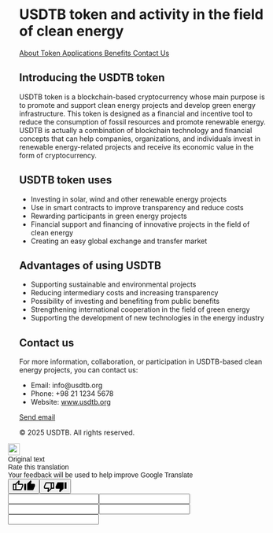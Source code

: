 <h1><font style="vertical-align: inherit;"><font style="vertical-align: inherit;">USDTB token and activity in the field of clean energy</font></font></h1><nav><a href="#about"><font style="vertical-align: inherit;"><font style="vertical-align: inherit;">About Token </font></font></a><a href="#usage"><font style="vertical-align: inherit;"><font style="vertical-align: inherit;">Applications </font></font></a><a href="#benefits"><font style="vertical-align: inherit;"><font style="vertical-align: inherit;">Benefits </font></font></a><a href="#contact"><font style="vertical-align: inherit;"><font style="vertical-align: inherit;">Contact Us</font></font></a></nav><div class="container"><section id="about"><h2><font style="vertical-align: inherit;"><font style="vertical-align: inherit;">Introducing the USDTB token</font></font></h2><p><font style="vertical-align: inherit;"><font style="vertical-align: inherit;">USDTB token is a blockchain-based cryptocurrency whose main purpose is to promote and support clean energy projects and develop green energy infrastructure. This token is designed as a financial and incentive tool to reduce the consumption of fossil resources and promote renewable energy. USDTB is actually a combination of blockchain technology and financial concepts that can help companies, organizations, and individuals invest in renewable energy-related projects and receive its economic value in the form of cryptocurrency.</font></font></p></section><section id="usage"><h2><font style="vertical-align: inherit;"><font style="vertical-align: inherit;">USDTB token uses</font></font></h2><ul><li><font style="vertical-align: inherit;"><font style="vertical-align: inherit;">Investing in solar, wind and other renewable energy projects</font></font></li><li><font style="vertical-align: inherit;"><font style="vertical-align: inherit;">Use in smart contracts to improve transparency and reduce costs</font></font></li><li><font style="vertical-align: inherit;"><font style="vertical-align: inherit;">Rewarding participants in green energy projects</font></font></li><li><font style="vertical-align: inherit;"><font style="vertical-align: inherit;">Financial support and financing of innovative projects in the field of clean energy</font></font></li><li><font style="vertical-align: inherit;"><font style="vertical-align: inherit;">Creating an easy global exchange and transfer market</font></font></li></ul></section><section id="benefits"><h2><font style="vertical-align: inherit;"><font style="vertical-align: inherit;">Advantages of using USDTB</font></font></h2><ul><li><font style="vertical-align: inherit;"><font style="vertical-align: inherit;">Supporting sustainable and environmental projects</font></font></li><li><font style="vertical-align: inherit;"><font style="vertical-align: inherit;">Reducing intermediary costs and increasing transparency</font></font></li><li><font style="vertical-align: inherit;"><font style="vertical-align: inherit;">Possibility of investing and benefiting from public benefits</font></font></li><li><font style="vertical-align: inherit;"><font style="vertical-align: inherit;">Strengthening international cooperation in the field of green energy</font></font></li><li><font style="vertical-align: inherit;"><font style="vertical-align: inherit;">Supporting the development of new technologies in the energy industry</font></font></li></ul></section><section id="contact"><h2><font style="vertical-align: inherit;"><font style="vertical-align: inherit;">Contact us</font></font></h2><p><font style="vertical-align: inherit;"><font style="vertical-align: inherit;">For more information, collaboration, or participation in USDTB-based clean energy projects, you can contact us:</font></font></p><ul><li><font style="vertical-align: inherit;"><font style="vertical-align: inherit;">Email: info@usdtb.org</font></font></li><li><font style="vertical-align: inherit;"><font style="vertical-align: inherit;">Phone: +98 21 1234 5678</font></font></li><li><font style="vertical-align: inherit;"><font style="vertical-align: inherit;">Website: </font></font><a href="https://www.usdtb.org" target="_blank"><font style="vertical-align: inherit;"><font style="vertical-align: inherit;">www.usdtb.org</font></font></a></li></ul><a class="button" href="mailto:info@usdtb.org"><font style="vertical-align: inherit;"><font style="vertical-align: inherit;">Send email</font></font></a></section></div><footer><p><font style="vertical-align: inherit;"><font style="vertical-align: inherit;">© 2025 USDTB. All rights reserved.</font></font></p></footer><div id="goog-gt-tt" class="VIpgJd-yAWNEb-L7lbkb skiptranslate" style="border-radius: 12px; margin: 0 0 0 -23px; padding: 0; font-family: 'Google Sans', Arial, sans-serif;" data-id=""><div id="goog-gt-vt" class="VIpgJd-yAWNEb-hvhgNd"><div class=" VIpgJd-yAWNEb-hvhgNd-l4eHX-i3jM8c"><img src="https://fonts.gstatic.com/s/i/productlogos/translate/v14/24px.svg" width="24" height="24" alt=""></div><div class=" VIpgJd-yAWNEb-hvhgNd-k77Iif-i3jM8c"><div class="VIpgJd-yAWNEb-hvhgNd-IuizWc" dir="ltr">Original text</div><div id="goog-gt-original-text" class="VIpgJd-yAWNEb-nVMfcd-fmcmS VIpgJd-yAWNEb-hvhgNd-axAV1"></div></div><div class="VIpgJd-yAWNEb-hvhgNd-N7Eqid ltr"><div class="VIpgJd-yAWNEb-hvhgNd-N7Eqid-B7I4Od ltr" dir="ltr"><div class="VIpgJd-yAWNEb-hvhgNd-UTujCb">Rate this translation</div><div class="VIpgJd-yAWNEb-hvhgNd-eO9mKe">Your feedback will be used to help improve Google Translate</div></div><div class="VIpgJd-yAWNEb-hvhgNd-xgov5 ltr"><button id="goog-gt-thumbUpButton" type="button" class="VIpgJd-yAWNEb-hvhgNd-bgm6sf" title="Good translation" aria-label="Good translation" aria-pressed="false"><span id="goog-gt-thumbUpIcon"><svg width="24" height="24" viewBox="0 0 24 24" focusable="false" class="VIpgJd-yAWNEb-hvhgNd-THI6Vb NMm5M"><path d="M21 7h-6.31l.95-4.57.03-.32c0-.41-.17-.79-.44-1.06L14.17 0S7.08 6.85 7 7H2v13h16c.83 0 1.54-.5 1.84-1.22l3.02-7.05c.09-.23.14-.47.14-.73V9c0-1.1-.9-2-2-2zM7 18H4V9h3v9zm14-7l-3 7H9V8l4.34-4.34L12 9h9v2z"></path></svg></span><span id="goog-gt-thumbUpIconFilled"><svg width="24" height="24" viewBox="0 0 24 24" focusable="false" class="VIpgJd-yAWNEb-hvhgNd-THI6Vb NMm5M"><path d="M21 7h-6.31l.95-4.57.03-.32c0-.41-.17-.79-.44-1.06L14.17 0S7.08 6.85 7 7v13h11c.83 0 1.54-.5 1.84-1.22l3.02-7.05c.09-.23.14-.47.14-.73V9c0-1.1-.9-2-2-2zM5 7H1v13h4V7z"></path></svg></span></button><button id="goog-gt-thumbDownButton" type="button" class="VIpgJd-yAWNEb-hvhgNd-bgm6sf" title="Poor translation" aria-label="Poor translation" aria-pressed="false"><span id="goog-gt-thumbDownIcon"><svg width="24" height="24" viewBox="0 0 24 24" focusable="false" class="VIpgJd-yAWNEb-hvhgNd-THI6Vb NMm5M"><path d="M3 17h6.31l-.95 4.57-.03.32c0 .41.17.79.44 1.06L9.83 24s7.09-6.85 7.17-7h5V4H6c-.83 0-1.54.5-1.84 1.22l-3.02 7.05c-.09.23-.14.47-.14.73v2c0 1.1.9 2 2 2zM17 6h3v9h-3V6zM3 13l3-7h9v10l-4.34 4.34L12 15H3v-2z"></path></svg></span><span id="goog-gt-thumbDownIconFilled"><svg width="24" height="24" viewBox="0 0 24 24" focusable="false" class="VIpgJd-yAWNEb-hvhgNd-THI6Vb NMm5M"><path d="M3 17h6.31l-.95 4.57-.03.32c0 .41.17.79.44 1.06L9.83 24s7.09-6.85 7.17-7V4H6c-.83 0-1.54.5-1.84 1.22l-3.02 7.05c-.09.23-.14.47-.14.73v2c0 1.1.9 2 2 2zm16 0h4V4h-4v13z"></path></svg></span></button></div></div><div id="goog-gt-votingHiddenPane" class="VIpgJd-yAWNEb-hvhgNd-aXYTce"><form id="goog-gt-votingForm" action="//translate.googleapis.com/translate_voting?client=te_lib" method="post" target="votingFrame" class="VIpgJd-yAWNEb-hvhgNd-aXYTce"><input type="text" name="sl" id="goog-gt-votingInputSrcLang"><input type="text" name="tl" id="goog-gt-votingInputTrgLang"><input type="text" name="query" id="goog-gt-votingInputSrcText"><input type="text" name="gtrans" id="goog-gt-votingInputTrgText"><input type="text" name="vote" id="goog-gt-votingInputVote"></form><iframe name="votingFrame" frameborder="0"></iframe></div></div></div>
